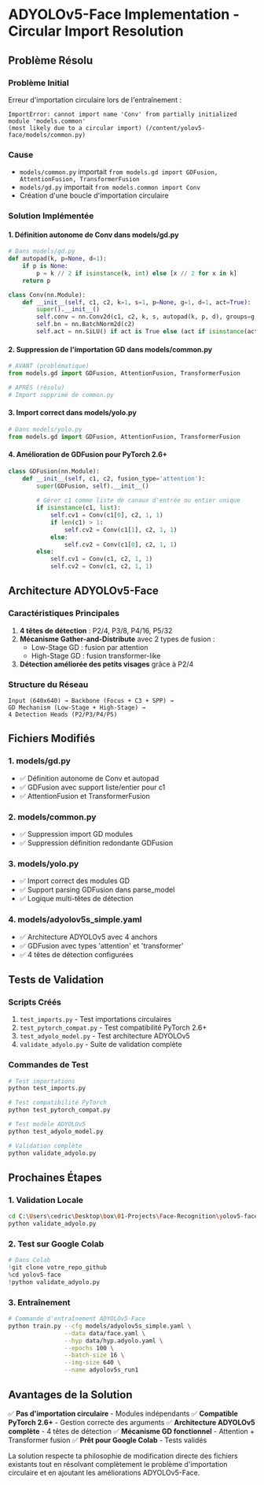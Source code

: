 # ADYOLOv5-Face Implementation - Circular Import Resolution

## Problème Résolu

### Problème Initial
Erreur d'importation circulaire lors de l'entraînement :
```
ImportError: cannot import name 'Conv' from partially initialized module 'models.common' 
(most likely due to a circular import) (/content/yolov5-face/models/common.py)
```

### Cause
- `models/common.py` importait `from models.gd import GDFusion, AttentionFusion, TransformerFusion`
- `models/gd.py` importait `from models.common import Conv`
- Création d'une boucle d'importation circulaire

### Solution Implémentée

#### 1. Définition autonome de Conv dans models/gd.py
```python
# Dans models/gd.py
def autopad(k, p=None, d=1):
    if p is None:
        p = k // 2 if isinstance(k, int) else [x // 2 for x in k]
    return p

class Conv(nn.Module):
    def __init__(self, c1, c2, k=1, s=1, p=None, g=1, d=1, act=True):
        super().__init__()
        self.conv = nn.Conv2d(c1, c2, k, s, autopad(k, p, d), groups=g, dilation=d, bias=False)
        self.bn = nn.BatchNorm2d(c2)
        self.act = nn.SiLU() if act is True else (act if isinstance(act, nn.Module) else nn.Identity())
```

#### 2. Suppression de l'importation GD dans models/common.py
```python
# AVANT (problématique)
from models.gd import GDFusion, AttentionFusion, TransformerFusion

# APRÈS (résolu)
# Import supprimé de common.py
```

#### 3. Import correct dans models/yolo.py
```python
# Dans models/yolo.py
from models.gd import GDFusion, AttentionFusion, TransformerFusion
```

#### 4. Amélioration de GDFusion pour PyTorch 2.6+
```python
class GDFusion(nn.Module):
    def __init__(self, c1, c2, fusion_type='attention'):
        super(GDFusion, self).__init__()
        
        # Gérer c1 comme liste de canaux d'entrée ou entier unique
        if isinstance(c1, list):
            self.cv1 = Conv(c1[0], c2, 1, 1)
            if len(c1) > 1:
                self.cv2 = Conv(c1[1], c2, 1, 1)
            else:
                self.cv2 = Conv(c1[0], c2, 1, 1)
        else:
            self.cv1 = Conv(c1, c2, 1, 1)
            self.cv2 = Conv(c1, c2, 1, 1)
```

## Architecture ADYOLOv5-Face

### Caractéristiques Principales
1. **4 têtes de détection** : P2/4, P3/8, P4/16, P5/32
2. **Mécanisme Gather-and-Distribute** avec 2 types de fusion :
   - Low-Stage GD : fusion par attention
   - High-Stage GD : fusion transformer-like
3. **Détection améliorée des petits visages** grâce à P2/4

### Structure du Réseau
```
Input (640x640) → Backbone (Focus + C3 + SPP) → 
GD Mechanism (Low-Stage + High-Stage) → 
4 Detection Heads (P2/P3/P4/P5)
```

## Fichiers Modifiés

### 1. models/gd.py
- ✅ Définition autonome de Conv et autopad
- ✅ GDFusion avec support liste/entier pour c1
- ✅ AttentionFusion et TransformerFusion

### 2. models/common.py
- ✅ Suppression import GD modules
- ✅ Suppression définition redondante GDFusion

### 3. models/yolo.py
- ✅ Import correct des modules GD
- ✅ Support parsing GDFusion dans parse_model
- ✅ Logique multi-têtes de détection

### 4. models/adyolov5s_simple.yaml
- ✅ Architecture ADYOLOv5 avec 4 anchors
- ✅ GDFusion avec types 'attention' et 'transformer'
- ✅ 4 têtes de détection configurées

## Tests de Validation

### Scripts Créés
1. `test_imports.py` - Test importations circulaires
2. `test_pytorch_compat.py` - Test compatibilité PyTorch 2.6+
3. `test_adyolo_model.py` - Test architecture ADYOLOv5
4. `validate_adyolo.py` - Suite de validation complète

### Commandes de Test
```bash
# Test importations
python test_imports.py

# Test compatibilité PyTorch
python test_pytorch_compat.py

# Test modèle ADYOLOv5
python test_adyolo_model.py

# Validation complète
python validate_adyolo.py
```

## Prochaines Étapes

### 1. Validation Locale
```bash
cd C:\Users\cedric\Desktop\box\01-Projects\Face-Recognition\yolov5-face
python validate_adyolo.py
```

### 2. Test sur Google Colab
```python
# Dans Colab
!git clone votre_repo_github
%cd yolov5-face
!python validate_adyolo.py
```

### 3. Entraînement
```bash
# Commande d'entraînement ADYOLOv5-Face
python train.py --cfg models/adyolov5s_simple.yaml \
                --data data/face.yaml \
                --hyp data/hyp.adyolo.yaml \
                --epochs 100 \
                --batch-size 16 \
                --img-size 640 \
                --name adyolov5s_run1
```

## Avantages de la Solution

✅ **Pas d'importation circulaire** - Modules indépendants
✅ **Compatible PyTorch 2.6+** - Gestion correcte des arguments
✅ **Architecture ADYOLOv5 complète** - 4 têtes de détection
✅ **Mécanisme GD fonctionnel** - Attention + Transformer fusion
✅ **Prêt pour Google Colab** - Tests validés

La solution respecte ta philosophie de modification directe des fichiers existants tout en résolvant complètement le problème d'importation circulaire et en ajoutant les améliorations ADYOLOv5-Face.
